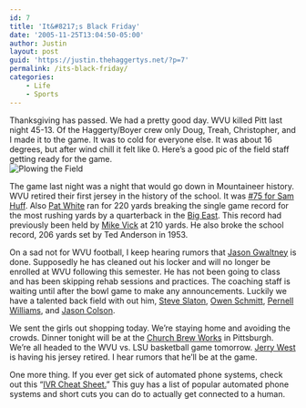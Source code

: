 ```yaml
---
id: 7
title: 'It&#8217;s Black Friday'
date: '2005-11-25T13:04:50-05:00'
author: Justin
layout: post
guid: 'https://justin.thehaggertys.net/?p=7'
permalink: /its-black-friday/
categories:
    - Life
    - Sports
---
```


Thanksgiving has passed. We had a pretty good day. WVU killed Pitt last night 45-13. Of the Haggerty/Boyer crew only Doug, Treah, Christopher, and I made it to the game. It was to cold for everyone else. It was about 16 degrees, but after wind chill it felt like 0. Here’s a good pic of the field staff getting ready for the game.  
![Plowing the Field](http://www.msnsportsnet.com/gallery/112405pitt/WVU1.jpg)

The game last night was a night that would go down in Mountaineer history. WVU retired their first jersey in the history of the school. It was [\#75 for Sam Huff](http://www.profootballhof.com/hof/member.jsp?player_id=102). Also [Pat White](http://www.msnsports.net/profile.cfm?id=100828) ran for 220 yards breaking the single game record for the most rushing yards by a quarterback in the [Big East](http://www.bigeast.org). This record had previously been held by [Mike Vick](http://www.mikevick.com/) at 210 yards. He also broke the school record, 206 yards set by Ted Anderson in 1953.

On a sad not for WVU football, I keep hearing rumors that [Jason Gwaltney](http://www.msnsports.net/profile.cfm?id=101030&sport=football) is done. Supposedly he has cleaned out his locker and will no longer be enrolled at WVU following this semester. He has not been going to class and has been skipping rehab sessions and practices. The coaching staff is waiting until after the bowl game to make any announcements. Luckily we have a talented back field with out him, [Steve Slaton](http://www.msnsports.net/profile.cfm?id=101042&sport=football), [Owen Schmitt](http://www.msnsports.net/profile.cfm?id=100890&sport=football), [Pernell Williams](http://www.msnsports.net/profile.cfm?id=100829&sport=football), and [Jason Colson](http://www.msnsports.net/profile.cfm?id=100019&sport=football).

We sent the girls out shopping today. We’re staying home and avoiding the crowds. Dinner tonight will be at the [Church Brew Works](http://www.churchbrew.com/) in Pittsburgh. We’re all headed to the WVU vs. LSU basketball game tomorrow. [Jerry West](http://en.wikipedia.org/wiki/Jerry_West) is having his jersey retired. I hear rumors that he’ll be at the game.

One more thing. If you ever get sick of automated phone systems, check out this “[IVR Cheat Sheet.](http://paulenglish.com/ivr/)” This guy has a list of popular automated phone systems and short cuts you can do to actually get connected to a human.